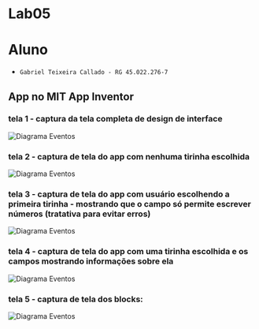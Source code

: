 # Lab05

# Aluno
* `Gabriel Teixeira Callado - RG 45.022.276-7`

## App no MIT App Inventor
>
### tela 1 - captura da tela completa de design de interface

![Diagrama Eventos](images/tela1.png)

### tela 2 - captura de tela do app com nenhuma tirinha escolhida

![Diagrama Eventos](images/tela2.jpg)

### tela 3 - captura de tela do app com usuário escolhendo a primeira tirinha - mostrando que o campo só permite escrever números (tratativa para evitar erros)

![Diagrama Eventos](images/tela3.jpg)

### tela 4 - captura de tela do app com uma tirinha escolhida e os campos mostrando informações sobre ela

![Diagrama Eventos](images/tela4.jpg)

### tela 5 - captura de tela dos blocks:

![Diagrama Eventos](images/tela5.png)
